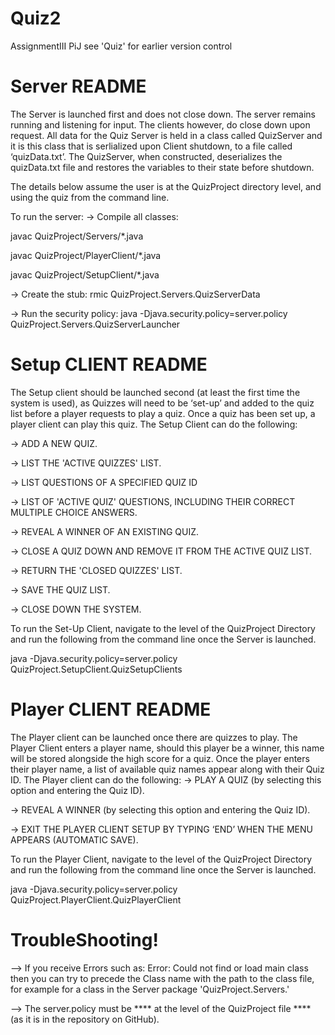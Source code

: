 Quiz2
=====

AssignmentIII PiJ see 'Quiz' for earlier version control

Server README
=============

The Server is launched first and does not close down. The server remains running and listening for input. The clients however, do close down upon request.
All data for the Quiz Server is held in a class called QuizServer and it is this class that is serlialized upon Client shutdown, to a file called ‘quizData.txt’. The QuizServer, when constructed, deserializes the quizData.txt file and restores the variables to their state before shutdown.

The details below assume the user is at the QuizProject directory level, and using the quiz from the command line.

To run the server:
→ Compile all classes: 

javac QuizProject/Servers/*.java

javac QuizProject/PlayerClient/*.java

javac QuizProject/SetupClient/*.java

→ Create the stub: rmic QuizProject.Servers.QuizServerData

→ Run the security policy: 
java -Djava.security.policy=server.policy QuizProject.Servers.QuizServerLauncher


Setup CLIENT README
===================

The Setup client should be launched second (at least the first time the system is used), as Quizzes will need to be ‘set-up’ and added to the quiz list before a player requests to play a quiz. Once a quiz has been set up, a player client can play this quiz. The Setup Client can do the following:

→ ADD A NEW QUIZ.

→ LIST THE 'ACTIVE QUIZZES' LIST.

→ LIST QUESTIONS OF A SPECIFIED QUIZ ID

→ LIST OF 'ACTIVE QUIZ' QUESTIONS, INCLUDING THEIR CORRECT MULTIPLE CHOICE ANSWERS.

→ REVEAL A WINNER OF AN EXISTING QUIZ. 

→ CLOSE A QUIZ DOWN AND REMOVE IT FROM THE ACTIVE QUIZ LIST.

→ RETURN THE 'CLOSED QUIZZES' LIST.

→ SAVE THE QUIZ LIST.

→ CLOSE DOWN THE SYSTEM.

To run the Set-Up Client, navigate to the level of the QuizProject Directory and run the following from the command line once the Server is launched.

java -Djava.security.policy=server.policy QuizProject.SetupClient.QuizSetupClients


Player CLIENT README
====================

The Player client can be launched once there are quizzes to play. The Player Client enters a player name, should this player be a winner, this name will be stored alongside the high score for a quiz. Once the player enters their player name, a list of available quiz names appear along with their Quiz ID.
The Player client can do the following: 
→ PLAY A QUIZ (by selecting this option and entering the Quiz ID).

→ REVEAL A WINNER (by selecting this option and entering the Quiz ID).

→ EXIT THE PLAYER CLIENT SETUP BY TYPING ‘END’ WHEN THE MENU APPEARS (AUTOMATIC SAVE).

To run the Player Client, navigate to the level of the QuizProject Directory and run the following from the command line once the Server is launched.

java -Djava.security.policy=server.policy QuizProject.PlayerClient.QuizPlayerClient 


TroubleShooting!
================
--> If you receive Errors such as:
Error: Could not find or load main class <Name of Class> then you can try to precede the Class name with the path to the class file, for example for a class in the Server package 'QuizProject.Servers.<Name of Class>'

--> The server.policy must be **** at the level of the QuizProject file **** (as it is in the repository on GitHub).


